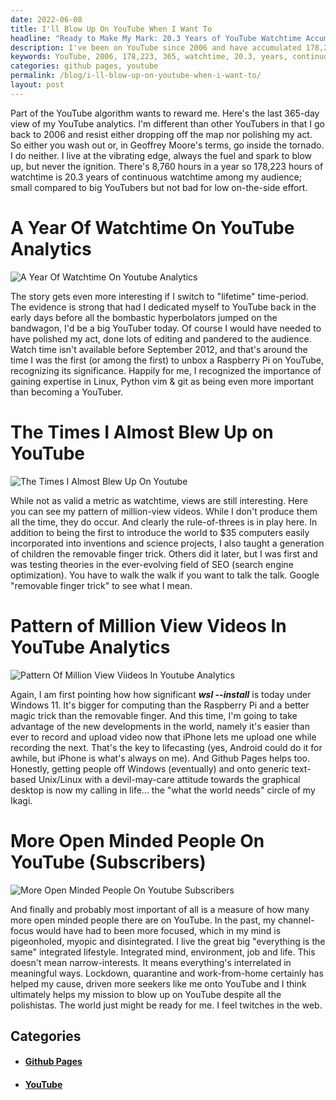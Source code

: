 ```yaml
---
date: 2022-06-08
title: I'll Blow Up On YouTube When I Want To
headline: "Ready to Make My Mark: 20.3 Years of YouTube Watchtime Accumulated in One Year"
description: I've been on YouTube since 2006 and have accumulated 178,223 hours of watchtime in the last 365 days - equivalent to 20.3 years of continuous watchtime! My videos have been successful in introducing the world to the Raspberry Pi and teaching a generation of children the removable finger trick. Now, I'm taking advantage of new technology like iPhone and Github Pages to record and upload videos more easily. My mission is to help more people move away from Windows and I'm ready to make my mark -
keywords: YouTube, 2006, 178,223, 365, watchtime, 20.3, years, continuous, Raspberry Pi, removable finger trick, iPhone, Github Pages, Windows, storm, polished, presence
categories: github pages, youtube
permalink: /blog/i-ll-blow-up-on-youtube-when-i-want-to/
layout: post
---
```



Part of the YouTube algorithm wants to reward me. Here's the last 365-day view
of my YouTube analytics. I'm different than other YouTubers in that I go back
to 2006 and resist either dropping off the map nor polishing my act. So either
you wash out or, in Geoffrey Moore's terms, go inside the tornado. I do
neither. I live at the vibrating edge, always the fuel and spark to blow up,
but never the ignition. There's 8,760 hours in a year so 178,223 hours of
watchtime is 20.3 years of continuous watchtime among my audience; small
compared to big YouTubers but not bad for low on-the-side effort.

# A Year Of Watchtime On YouTube Analytics

![A Year Of Watchtime On Youtube Analytics](/assets/images/a-year-of-watchtime-on-youtube-analytics.jpg)

The story gets even more interesting if I switch to "lifetime" time-period. The
evidence is strong that had I dedicated myself to YouTube back in the early
days before all the bombastic hyperbolators jumped on the bandwagon, I'd be a
big YouTuber today. Of course I would have needed to have polished my act, done
lots of editing and pandered to the audience. Watch time isn't available before
September 2012, and that's around the time I was the first (or among the first)
to unbox a Raspberry Pi on YouTube, recognizing its significance. Happily for
me, I recognized the importance of gaining expertise in Linux, Python vim & git
as being even more important than becoming a YouTuber.

# The Times I Almost Blew Up on YouTube

![The Times I Almost Blew Up On Youtube](/assets/images/the-times-I-almost-blew-up-on-youtube.jpg)

While not as valid a metric as watchtime, views are still interesting. Here you
can see my pattern of million-view videos. While I don't produce them all the
time, they do occur. And clearly the rule-of-threes is in play here. In
addition to being the first to introduce the world to $35 computers easily
incorporated into inventions and science projects, I also taught a generation
of children the removable finger trick. Others did it later, but I was first
and was testing theories in the ever-evolving field of SEO (search engine
optimization). You have to walk the walk if you want to talk the talk. Google
"removable finger trick" to see what I mean.

# Pattern of Million View Videos In YouTube Analytics

![Pattern Of Million View Viideos In Youtube Analytics](/assets/images/pattern-of-million-view-viideos-in-youtube-analytics.jpg)

Again, I am first pointing how how significant ***wsl --install*** is today
under Windows 11. It's bigger for computing than the Raspberry Pi and a better
magic trick than the removable finger. And this time, I'm going to take
advantage of the new developments in the world, namely it's easier than ever to
record and upload video now that iPhone lets me upload one while recording the
next. That's the key to lifecasting (yes, Android could do it for awhile, but
iPhone is what's always on me). And Github Pages helps too. Honestly, getting
people off Windows (eventually) and onto generic text-based Unix/Linux with a
devil-may-care attitude towards the graphical desktop is now my calling in
life... the "what the world needs" circle of my Ikagi.

# More Open Minded People On YouTube (Subscribers)

![More Open Minded People On Youtube Subscribers](/assets/images/more-open-minded-people-on-youtube-subscribers.jpg)

And finally and probably most important of all is a measure of how many more
open minded people there are on YouTube. In the past, my channel-focus would
have had to been more focused, which in my mind is pigeonholed, myopic and
disintegrated. I live the great big "everything is the same" integrated
lifestyle. Integrated mind, environment, job and life. This doesn't mean
narrow-interests. It means everything's interrelated in meaningful ways.
Lockdown, quarantine and work-from-home certainly has helped my cause, driven
more seekers like me onto YouTube and I think ultimately helps my mission to
blow up on YouTube despite all the polishistas. The world just might be ready
for me. I feel twitches in the web.



## Categories

<ul>
<li><h4><a href='/github-pages/'>Github Pages</a></h4></li>
<li><h4><a href='/youtube/'>YouTube</a></h4></li></ul>